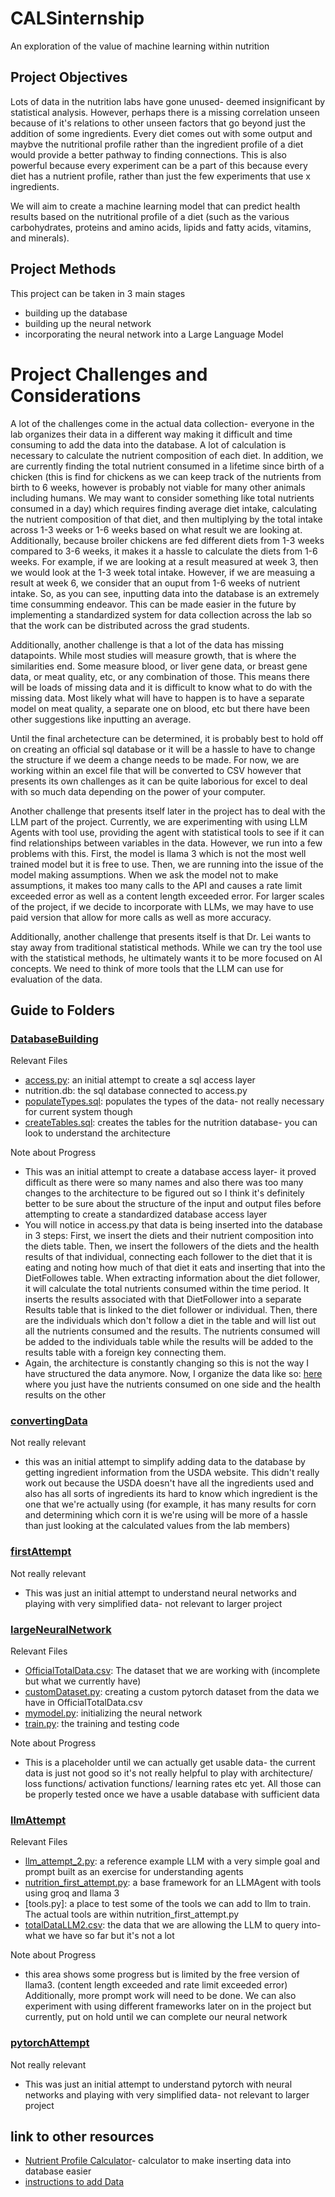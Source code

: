 # CALSinternship
An exploration of the value of machine learning within nutrition

## Project Objectives
Lots of data in the nutrition labs have gone unused- deemed insignificant by statistical analysis. However, perhaps there is a missing correlation unseen because of it's relations to other unseen factors that go beyond just the addition of some ingredients. Every diet comes out with some output and maybve the nutritional profile rather than the ingredient profile of a diet would provide a better pathway to finding connections. This is also powerful because every experiment can be a part of this because every diet has a nutrient profile, rather than just the few experiments that use x ingredients. 

We will aim to create a machine learning model that can predict health results based on the nutritional profile of a diet (such as the various carbohydrates, proteins and amino acids, lipids and fatty acids, vitamins, and minerals).

## Project Methods
This project can be taken in 3 main stages 
- building up the database
- building up the neural network
- incorporating the neural network into a Large Language Model

# Project Challenges and Considerations 
A lot of the challenges come in the actual data collection- everyone in the lab organizes their data in a different way making it difficult and time consuming to add the data into the database. A lot of calculation is necessary to calculate the nutrient composition of each diet. In addition, we are currently finding the total nutrient consumed in a lifetime since birth of a chicken (this is find for chickens as we can keep track of the nutrients from birth to 6 weeks, however is probably not viable for many other animals including humans. We may want to consider something like total nutrients consumed in a day) which requires finding average diet intake, calculating the nutrient composition of that diet, and then multiplying by the total intake across 1-3 weeks or 1-6 weeks based on what result we are looking at. Additionally, because broiler chickens are fed different diets from 1-3 weeks compared to 3-6 weeks, it makes it a hassle to calculate the diets from 1-6 weeks. For example, if we are looking at a result measured at week 3, then we would look at the 1-3 week total intake. However, if we are measuing a result at week 6, we consider that an ouput from 1-6 weeks of nutrient intake. So, as you can see, inputting data into the database is an extremely time consumming endeavor. This can be made easier in the future by implementing a standardized system for data collection across the lab so that the work can be distributed across the grad students.

Additionally, another challenge is that a lot of the data has missing datapoints. While most studies will measure growth, that is where the similarities end. Some measure blood, or liver gene data, or breast gene data, or meat quality, etc, or any combination of those. This means there will be loads of missing data and it is difficult to know what to do with the missing data. Most likely what will have to happen is to have a separate model on meat quality, a separate one on blood, etc but there have been other suggestions like inputting an average.

Until the final archetecture can be determined, it is probably best to hold off on creating an official sql database or it will be a hassle to have to change the structure if we deem a change needs to be made. For now, we are working within an excel file that will be converted to CSV however that presents its own challenges as it can be quite laborious for excel to deal with so much data depending on the power of your computer. 

Another challenge that presents itself later in the project has to deal with the LLM part of the project. Currently, we are experimenting with using LLM Agents with tool use, providing the agent with statistical tools to see if it can find relationships between variables in the data. However, we run into a few problems with this. First, the model is llama 3 which is not the most well trained model but it is free to use. Then, we are running into the issue of the model making assumptions. When we ask the model not to make assumptions, it makes too many calls to the API and causes a rate limit exceeded error as well as a content length exceeded error. For larger scales of the project, if we decide to incorporate with LLMs, we may have to use paid version that allow for more calls as well as more accuracy. 

Additionally, another challenge that presents itself is that Dr. Lei wants to stay away from traditional statistical methods. While we can try the tool use with the statistical methods, he ultimately wants it to be more focused on AI concepts. We need to think of more tools that the LLM can use for evaluation of the data.

## Guide to Folders
### [DatabaseBuilding](./DatabaseBuilding)
Relevant Files 
- [access.py](./DatabaseBuilding/access.py): an initial attempt to create a sql access layer
- nutrition.db: the sql database connected to access.py
- [populateTypes.sql](./DatabaseBuilding/populateTypes.sql): populates the types of the data- not really necessary for current system though
- [createTables.sql](./DatabaseBuilding/createTables.sql): creates the tables for the nutrition database- you can look to understand the architecture

Note about Progress
- This was an initial attempt to create a database access layer- it proved difficult as there were so many names and also there was too many changes to the architecture to be figured out so I think it's definitely better to be sure about the structure of the input and output files before attempting to create a standardized database access layer
- You will notice in access.py that data is being inserted into the database in 3 steps: First, we insert the diets and their nutrient composition into the diets table. Then, we insert the followers of the diets and the health results of that individual, connecting each follower to the diet that it is eating and noting how much of that diet it eats and inserting that into the DietFollowes table. When extracting information about the diet follower, it will calculate the total nutrients consumed within the time period. It inserts the results associated with that DietFollower into a separate Results table that is linked to the diet follower or individual. Then, there are the individuals which don't follow a diet in the table and will list out all the nutrients consumed and the results. The nutrients consumed will be added to the individuals table while the results will be added to the results table with a foreign key connecting them.
- Again, the architecture is constantly changing so this is not the way I have structured the data anymore. Now, I organize the data like so: [here](https://1drv.ms/x/s!AhTsi-CmQfC04B1ZdRpoXWDRYoeZ?e=6JYybi) where you just have the nutrients consumed on one side and the health results on the other

### [convertingData](./convertingData)
Not really relevant
- this was an initial attempt to simplify adding data to the database by getting ingredient information from the USDA website. This didn't really work out because the USDA doesn't have all the ingredients used and also has all sorts of ingredients its hard to know which ingredient is the one that we're actually using (for example, it has many results for corn and determining which corn it is we're using will be more of a hassle than just looking at the calculated values from the lab members)

### [firstAttempt](./firstAttempt)
Not really relevant 
- This was just an initial attempt to understand neural networks and playing with very simplified data- not relevant to larger project

### [largeNeuralNetwork](./largeNeuralNetwork)
Relevant Files 
- [OfficialTotalData.csv](./largeNeuralNetwork/OfficialTotalData.csv): The dataset that we are working with (incomplete but what we currently have)
- [customDataset.py](./largeNeuralNetwork/customDataset.py): creating a custom pytorch dataset from the data we have in OfficialTotalData.csv
- [mymodel.py](./largeNeuralNetwork/mymodel.py): initializing the neural network
- [train.py](./largeNeuralNetwork/train.py): the training and testing code

Note about Progress 
- This is a placeholder until we can actually get usable data- the current data is just not good so it's not really helpful to play with architecture/ loss functions/ activation functions/ learning rates etc yet. All those can be properly tested once we have a usable database with sufficient data

### [llmAttempt](./llmAttempt)
Relevant Files
- [llm_attempt_2.py](./llmAttempt/llm_attempt_2.py): a reference example LLM with a very simple goal and prompt built as an exercise for understanding agents
- [nutrition_first_attempt.py](./llmAttempt/nutrition_first_attempt.py): a base framework for an LLMAgent with tools using groq and llama 3
- [tools.py]: a place to test some of the tools we can add to llm to train. The actual tools are within nutrition_first_attempt.py
- [totalDataLLM2.csv](./llmAttempt/totalDataLLM2.py): the data that we are allowing the LLM to query into- what we have so far but it's not a lot

Note about Progress 
- this area shows some progress but is limited by the free version of llama3. (content length exceeded and rate limit exceeded error) Additionally, more prompt work will need to be done. We can also experiment with using different frameworks later on in the project but currently, put on hold until we can complete our neural network

### [pytorchAttempt](./pytorchAttempt)
Not really relevant 
- This was just an initial attempt to understand pytorch with neural networks and playing with very simplified data- not relevant to larger project

## link to other resources
- [Nutrient Profile Calculator](https://1drv.ms/x/s!AhTsi-CmQfC04U-HmMr5EqZ26ZC4?e=bDB5xT&nav=MTVfe0IyNUNBOUQ1LTM5MkUtNEE0Ny04NjFGLTE5NjA1QjhDMkEwQX0)- calculator to make inserting data into database easier
- [instructions to add Data](Instructions.md)


